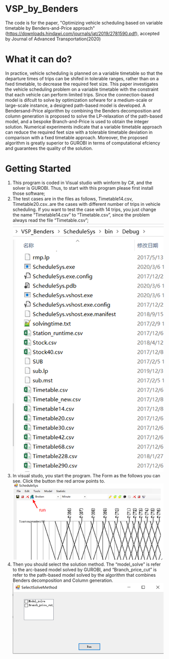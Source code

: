 # VSP_by_Benders
The code is for the paper, "Optimizing vehicle scheduling based on variable timetable by Benders-and-Price approach"(https://downloads.hindawi.com/journals/jat/2019/2781590.pdf), accepted by Journal of Advanced Transportation(2020)

# What it can do?
In practice, vehicle scheduling is planned on a variable timetable so that the departure times of trips can be shifed in tolerable
ranges, rather than on a fxed timetable, to decrease the required feet size. This paper investigates the vehicle scheduling problem
on a variable timetable with the constraint that each vehicle can perform limited trips. Since the connection-based model is difcult
to solve by optimization sofware for a medium-scale or large-scale instance, a designed path-based model is developed. A Bendersand-Price algorithm by combining the Benders decomposition and column generation is proposed to solve the LP-relaxation of
the path-based model, and a bespoke Branch-and-Price is used to obtain the integer solution. Numerical experiments indicate that
a variable timetable approach can reduce the required feet size with a tolerable timetable deviation in comparison with a fxed
timetable approach. Moreover, the proposed algorithm is greatly superior to GUROBI in terms of computational efciency and
guarantees the quality of the solution.
# Getting Started
1.	This program is coded in Visual studio with winform by C#, and the solver is GUROBI. Thus, to start with this program please first install those software;
2.	The test cases are in the files as follows, Timetable14.csv, Timetable20.csv..are the cases with different number of trips in vehicle scheduling. If you want to test the case with 14 trips, you just change the name “Timetable14.csv” to “Timetable.csv”, since the problem always read the file “Timetable.csv”;
![x](./fig/Fig1.png)
3.	In visual studo, you start the program. The Form as the follows you can see. Click the button the red arrow points to.
![x](./fig/Fig2.png)
4.	Then you should select the solution method. The “model_solve” is refer to the arc-based model solved by GUROBI, and “Branch_price_cut” is refer to the path-based model solved by the algorithm that combines Benders decomposition and Column generation.
![x](./fig/Fig3.png)
